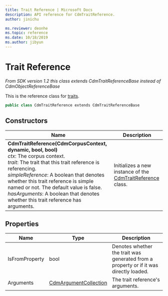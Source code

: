 ```yaml
---
title: Trait Reference | Microsoft Docs
description: API reference for CdmTraitReference.
author: jinichu

ms.reviewer: deonhe 
ms.topic: reference 
ms.date: 10/18/2019
ms.author: jibyun
---
```


# Trait Reference

*From SDK version 1.2 this class extends CdmTraitReferenceBase instead of CdmObjectReferenceBase*

This is the reference class for [traits](trait.md).

```csharp
public class CdmTraitReference extends CdmTraitReferenceBase
```

## Constructors
|Name|Description|
|---|---|
|**CdmTraitReference(CdmCorpusContext, dynamic, bool, bool)**<br/>*ctx*: The corpus context.<br/>*trait*: The trait that this trait reference is referencing.<br/>*simpleReference*: A boolean that denotes whether this trait reference is simple named or not. The default value is false.<br/>*hasArguments*: A boolean that denotes whether this trait reference has arguments.|Initializes a new instance of the [CdmTraitReference](traitreference.md) class.|

## Properties
|Name|Type|Description|
|---|---|---|
|IsFromProperty|bool|Denotes whether the trait was generated from a property or if it was directly loaded.|
|Arguments|[CdmArgumentCollection](argumentcollection.md)|The trait reference's arguments.|



